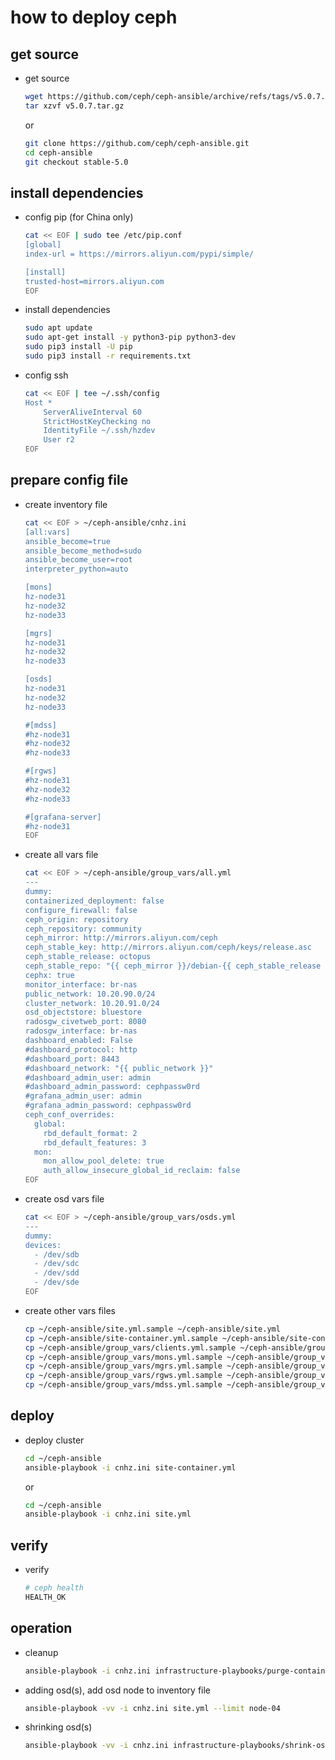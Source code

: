 # how to deploy ceph

## get source

* get source
  
  ```bash
  wget https://github.com/ceph/ceph-ansible/archive/refs/tags/v5.0.7.tar.gz
  tar xzvf v5.0.7.tar.gz
  ```
  
  or
  
  ```bash
  git clone https://github.com/ceph/ceph-ansible.git
  cd ceph-ansible
  git checkout stable-5.0
  ```

## install dependencies

* config pip (for China only)
  
  ```bash
  cat << EOF | sudo tee /etc/pip.conf
  [global]
  index-url = https://mirrors.aliyun.com/pypi/simple/
  
  [install]
  trusted-host=mirrors.aliyun.com
  EOF
  ```

* install dependencies
  
  ```bash
  sudo apt update
  sudo apt-get install -y python3-pip python3-dev
  sudo pip3 install -U pip
  sudo pip3 install -r requirements.txt
  ```

* config ssh
  
  ```bash
  cat << EOF | tee ~/.ssh/config
  Host *
      ServerAliveInterval 60
      StrictHostKeyChecking no
      IdentityFile ~/.ssh/hzdev
      User r2
  EOF
  ```

## prepare config file

* create inventory file
  
  ```bash
  cat << EOF > ~/ceph-ansible/cnhz.ini
  [all:vars]
  ansible_become=true
  ansible_become_method=sudo
  ansible_become_user=root
  interpreter_python=auto
  
  [mons]
  hz-node31
  hz-node32
  hz-node33
  
  [mgrs]
  hz-node31
  hz-node32
  hz-node33
  
  [osds]
  hz-node31
  hz-node32
  hz-node33
  
  #[mdss]
  #hz-node31
  #hz-node32
  #hz-node33
  
  #[rgws]
  #hz-node31
  #hz-node32
  #hz-node33
  
  #[grafana-server]
  #hz-node31
  EOF
  ```

* create all vars file
  
  ```bash
  cat << EOF > ~/ceph-ansible/group_vars/all.yml
  ---
  dummy:
  containerized_deployment: false
  configure_firewall: false
  ceph_origin: repository
  ceph_repository: community
  ceph_mirror: http://mirrors.aliyun.com/ceph
  ceph_stable_key: http://mirrors.aliyun.com/ceph/keys/release.asc
  ceph_stable_release: octopus
  ceph_stable_repo: "{{ ceph_mirror }}/debian-{{ ceph_stable_release }}"
  cephx: true
  monitor_interface: br-nas
  public_network: 10.20.90.0/24
  cluster_network: 10.20.91.0/24
  osd_objectstore: bluestore
  radosgw_civetweb_port: 8080
  radosgw_interface: br-nas
  dashboard_enabled: False
  #dashboard_protocol: http
  #dashboard_port: 8443
  #dashboard_network: "{{ public_network }}"
  #dashboard_admin_user: admin
  #dashboard_admin_password: cephpassw0rd
  #grafana_admin_user: admin
  #grafana_admin_password: cephpassw0rd
  ceph_conf_overrides:
    global:
      rbd_default_format: 2
      rbd_default_features: 3
    mon:
      mon_allow_pool_delete: true
      auth_allow_insecure_global_id_reclaim: false
  EOF
  ```

* create osd vars file
  
  ```bash
  cat << EOF > ~/ceph-ansible/group_vars/osds.yml
  ---
  dummy:
  devices:
    - /dev/sdb
    - /dev/sdc
    - /dev/sdd
    - /dev/sde
  EOF
  ```

* create other vars files
  
  ```bash
  cp ~/ceph-ansible/site.yml.sample ~/ceph-ansible/site.yml
  cp ~/ceph-ansible/site-container.yml.sample ~/ceph-ansible/site-container.yml
  cp ~/ceph-ansible/group_vars/clients.yml.sample ~/ceph-ansible/group_vars/clients.yml
  cp ~/ceph-ansible/group_vars/mons.yml.sample ~/ceph-ansible/group_vars/mons.yml
  cp ~/ceph-ansible/group_vars/mgrs.yml.sample ~/ceph-ansible/group_vars/mgrs.yml
  cp ~/ceph-ansible/group_vars/rgws.yml.sample ~/ceph-ansible/group_vars/rgws.yml
  cp ~/ceph-ansible/group_vars/mdss.yml.sample ~/ceph-ansible/group_vars/mdss.yml
  ```

## deploy

* deploy cluster
  
  ```bash
  cd ~/ceph-ansible
  ansible-playbook -i cnhz.ini site-container.yml
  ```
  
  or
  
  ```bash
  cd ~/ceph-ansible
  ansible-playbook -i cnhz.ini site.yml
  ```

## verify

* verify
  
  ```bash
  # ceph health
  HEALTH_OK
  ```

## operation

* cleanup
  
  ```bash
  ansible-playbook -i cnhz.ini infrastructure-playbooks/purge-container-cluster.yml
  ```
- adding osd(s), add osd node to inventory file
  
  ```bash
  ansible-playbook -vv -i cnhz.ini site.yml --limit node-04
  ```

- shrinking osd(s)
  
  ```bash
  ansible-playbook -vv -i cnhz.ini infrastructure-playbooks/shrink-osds.yml -e osd_to_kill=1,2,3
  ```
